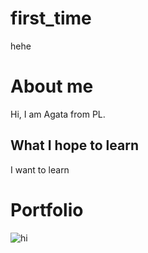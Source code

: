 # first_time
hehe

# About me
Hi, I am Agata from PL.

## What I hope to learn
I want to learn

# Portfolio


<img src="first_time/mapa_gif" alt="hi" class="inline"/>
